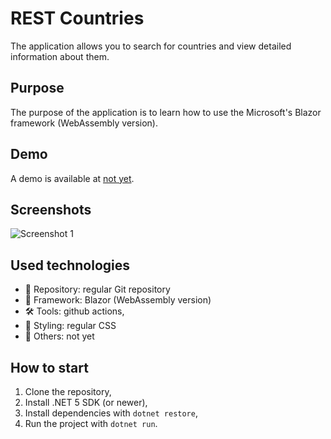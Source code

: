 # REST Countries

The application allows you to search for countries and view detailed information about them.

## Purpose

The purpose of the application is to learn how to use the Microsoft's Blazor framework (WebAssembly version).

## Demo

A demo is available at [not yet](https://google.com).

## Screenshots

![Screenshot 1](soon)

## Used technologies

- 🎁 Repository: regular Git repository
- 🧰 Framework: Blazor (WebAssembly version)
- 🛠️ Tools: github actions,
- 🎨 Styling: regular CSS
- 💎 Others: not yet

## How to start

1. Clone the repository,
2. Install .NET 5 SDK (or newer),
3. Install dependencies with `dotnet restore`,
4. Run the project with `dotnet run`.
